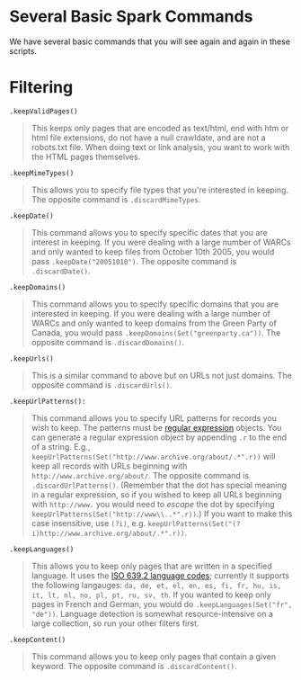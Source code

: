 # Several Basic Spark Commands

We have several basic commands that you will see again and again in these scripts.

# Filtering

`.keepValidPages()`
> This keeps only pages that are encoded as text/html, end with htm or html file extensions, do not have a null crawldate, and are not a robots.txt file. When doing text or link analysis, you want to work with the HTML pages themselves.

`.keepMimeTypes()`
> This allows you to specify file types that you're interested in keeping. The opposite command is `.discardMimeTypes`.

`.keepDate()`
> This command allows you to specify specific dates that you are interest in keeping. If you were dealing with a large number of WARCs and only wanted to keep files from October 10th 2005, you would pass `.keepDate("20051010")`. The opposite command is `.discardDate()`.

`.keepDomains()`
> This command allows you to specify specific domains that you are interested in keeping. If you were dealing with a large number of WARCs and only wanted to keep domains from the Green Party of Canada, you would pass `.keepDomains(Set("greenparty.ca"))`. The opposite command is `.discardDomains()`.

`.keepUrls()`
> This is a similar command to above but on URLs not just domains. The opposite command is `.discardUrls()`.

`.keepUrlPatterns():`
> This command allows you to specify URL patterns for records you wish to keep. The patterns must be [regular expression](http://www.tutorialspoint.com/scala/scala_regular_expressions.htm) objects. You can generate a regular expression object by appending `.r` to the end of a string. E.g., `keepUrlPatterns(Set("http://www.archive.org/about/.*".r))` will keep all records with URLs beginning with `http://www.archive.org/about/`. The opposite command is `.discardUrlPatterns()`. (Remember that the dot has special meaning in a regular expression, so if you wished to keep all URLs beginning with `http://www.` you would need to *escape* the dot by specifying `keepUrlPatterns(Set("http://www\\..*".r))`.) If you want to make this case insensitive, use `(?i)`, e.g. `keepUrlPatterns(Set("(?i)http://www.archive.org/about/.*".r))`.

`.keepLanguages()`
> This allows you to keep only pages that are written in a specified language. It uses the [ISO 639.2 language codes](https://www.loc.gov/standards/iso639-2/php/code_list.php); currently it supports the following langauges: `da, de, et, el, en, es, fi, fr, hu, is, it, lt, nl, no, pl, pt, ru, sv, th`. If you wanted to keep only pages in French and German, you would do `.keepLanguages(Set("fr", "de"))`. Language detection is somewhat resource-intensive on a large collection, so run your other filters first.

`.keepContent()`
> This command allows you to keep only pages that contain a given keyword. The opposite command is `.discardContent()`.

